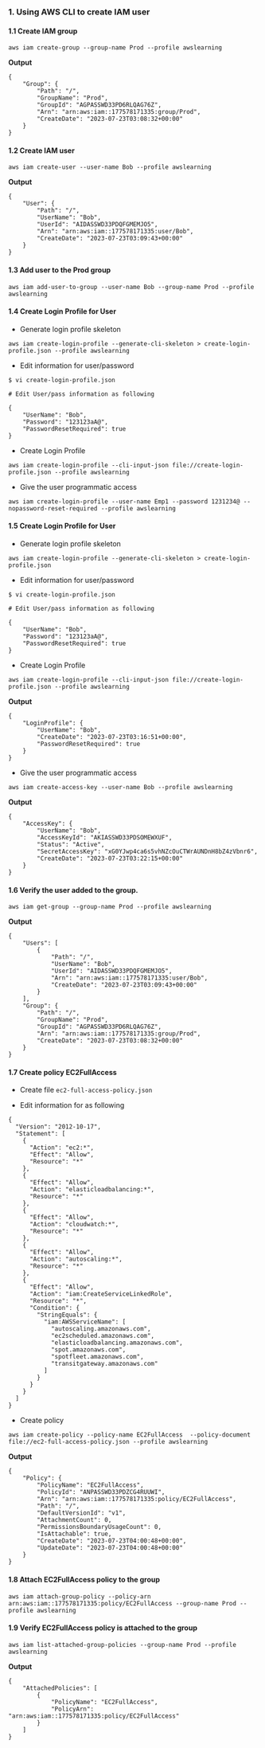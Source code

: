 ### 1. Using AWS CLI to create IAM user

#### 1.1 Create IAM group

`aws iam create-group --group-name Prod --profile awslearning`

**Output**
```console
{
    "Group": {
        "Path": "/",
        "GroupName": "Prod",
        "GroupId": "AGPASSWD33PD6RLQAG76Z",
        "Arn": "arn:aws:iam::177578171335:group/Prod",
        "CreateDate": "2023-07-23T03:08:32+00:00"
    }
}
```


#### 1.2 Create IAM user

`aws iam create-user --user-name Bob --profile awslearning`

**Output**
```console
{
    "User": {
        "Path": "/",
        "UserName": "Bob",
        "UserId": "AIDASSWD33PDQFGMEMJO5",
        "Arn": "arn:aws:iam::177578171335:user/Bob",
        "CreateDate": "2023-07-23T03:09:43+00:00"
    }
}
```

#### 1.3 Add user to the Prod group

`aws iam add-user-to-group --user-name Bob --group-name Prod --profile awslearning`


#### 1.4 Create Login Profile for User

- Generate login profile skeleton

`aws iam create-login-profile --generate-cli-skeleton > create-login-profile.json --profile awslearning`

- Edit information for user/password

```console
$ vi create-login-profile.json

# Edit User/pass information as following

{
    "UserName": "Bob",
    "Password": "123123aA@",
    "PasswordResetRequired": true
}
```

- Create Login Profile

`aws iam create-login-profile --cli-input-json file://create-login-profile.json --profile awslearning`

- Give the user programmatic access

`aws iam create-login-profile --user-name Emp1 --password 1231234@ --nopassword-reset-required --profile awslearning`

#### 1.5 Create Login Profile for User

- Generate  login profile skeleton

`aws iam create-login-profile --generate-cli-skeleton > create-login-profile.json`

- Edit information for user/password

```console
$ vi create-login-profile.json

# Edit User/pass information as following

{
    "UserName": "Bob",
    "Password": "123123aA@",
    "PasswordResetRequired": true
}
```

- Create Login Profile

`aws iam create-login-profile --cli-input-json file://create-login-profile.json --profile awslearning`

**Output**
```console
{
    "LoginProfile": {
        "UserName": "Bob",
        "CreateDate": "2023-07-23T03:16:51+00:00",
        "PasswordResetRequired": true
    }
}
```

- Give the user programmatic access

`aws iam create-access-key --user-name Bob --profile awslearning`

**Output**
```console
{
    "AccessKey": {
        "UserName": "Bob",
        "AccessKeyId": "AKIASSWD33PDSOMEWXUF",
        "Status": "Active",
        "SecretAccessKey": "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",
        "CreateDate": "2023-07-23T03:22:15+00:00"
    }
}
```

#### 1.6 Verify the user added to the group.

`aws iam get-group --group-name Prod --profile awslearning`

**Output**
```console
{
    "Users": [
        {
            "Path": "/",
            "UserName": "Bob",
            "UserId": "AIDASSWD33PDQFGMEMJO5",
            "Arn": "arn:aws:iam::177578171335:user/Bob",
            "CreateDate": "2023-07-23T03:09:43+00:00"
        }
    ],
    "Group": {
        "Path": "/",
        "GroupName": "Prod",
        "GroupId": "AGPASSWD33PD6RLQAG76Z",
        "Arn": "arn:aws:iam::177578171335:group/Prod",
        "CreateDate": "2023-07-23T03:08:32+00:00"
    }
}
```

#### 1.7 Create policy EC2FullAccess

- Create file `ec2-full-access-policy.json`

- Edit information for as following

```console
{
  "Version": "2012-10-17",
  "Statement": [
    {
      "Action": "ec2:*",
      "Effect": "Allow",
      "Resource": "*"
    },
    {
      "Effect": "Allow",
      "Action": "elasticloadbalancing:*",
      "Resource": "*"
    },
    {
      "Effect": "Allow",
      "Action": "cloudwatch:*",
      "Resource": "*"
    },
    {
      "Effect": "Allow",
      "Action": "autoscaling:*",
      "Resource": "*"
    },
    {
      "Effect": "Allow",
      "Action": "iam:CreateServiceLinkedRole",
      "Resource": "*",
      "Condition": {
        "StringEquals": {
          "iam:AWSServiceName": [
            "autoscaling.amazonaws.com",
            "ec2scheduled.amazonaws.com",
            "elasticloadbalancing.amazonaws.com",
            "spot.amazonaws.com",
            "spotfleet.amazonaws.com",
            "transitgateway.amazonaws.com"
          ]
        }
      }
    }
  ]
}
```

- Create policy

`aws iam create-policy --policy-name EC2FullAccess  --policy-document file://ec2-full-access-policy.json --profile awslearning`

**Output**
```console
{
    "Policy": {
        "PolicyName": "EC2FullAccess",
        "PolicyId": "ANPASSWD33PDZCG4RUUWI",
        "Arn": "arn:aws:iam::177578171335:policy/EC2FullAccess",
        "Path": "/",
        "DefaultVersionId": "v1",
        "AttachmentCount": 0,
        "PermissionsBoundaryUsageCount": 0,
        "IsAttachable": true,
        "CreateDate": "2023-07-23T04:00:48+00:00",
        "UpdateDate": "2023-07-23T04:00:48+00:00"
    }
}
```

#### 1.8 Attach EC2FullAccess policy to the group

`aws iam attach-group-policy --policy-arn arn:aws:iam::177578171335:policy/EC2FullAccess --group-name Prod --profile awslearning`

#### 1.9 Verify EC2FullAccess policy is attached to the group

`aws iam list-attached-group-policies --group-name Prod --profile awslearning`

**Output**
```console
{
    "AttachedPolicies": [
        {
            "PolicyName": "EC2FullAccess",
            "PolicyArn": "arn:aws:iam::177578171335:policy/EC2FullAccess"
        }
    ]
}
```